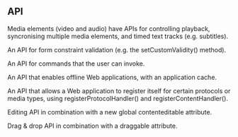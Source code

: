 ## API

Media elements (video and audio) have APIs for controlling playback, syncronising multiple media elements, and timed text tracks (e.g. subtitles).

An API for form constraint validation (e.g. the setCustomValidity() method).

An API for commands that the user can invoke.

An API that enables offline Web applications, with an application cache.

An API that allows a Web application to register itself for certain protocols or media types, using registerProtocolHandler() and registerContentHandler().

Editing API in combination with a new global contenteditable attribute.

Drag & drop API in combination with a draggable attribute.
